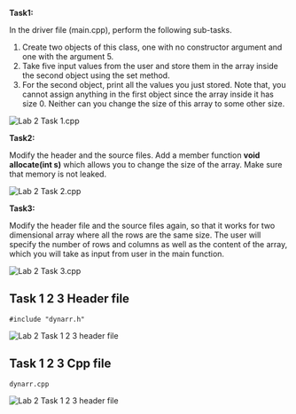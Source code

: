 **Task1:** 

In the driver file (main.cpp), perform the following sub-tasks.
1. Create two objects of this class, one with no constructor argument and one with the argument 5.
2. Take five input values from the user and store them in the array inside the second object using the set method.
3. For the second object, print all the values you just stored.
   Note that, you cannot assign anything in the first object since the array inside it has size 0. Neither can you change
   the size of this array to some other size.

![Lab 2 Task 1.cpp](https://github.com/IAFahim/CSE225/blob/master/C%2B%2B/Lab/Lab_2/Task_1/main.png)

**Task2:** 

Modify the header and the source files. Add a member function **void allocate(int s)** which allows
you to change the size of the array. Make sure that memory is not leaked.

![Lab 2 Task 2.cpp](https://github.com/IAFahim/CSE225/blob/master/C%2B%2B/Lab/Lab_2/Task_2/main.png)

**Task3:**

Modify  the  header  file  and  the  source  files  again,  so  that  it  works  for  two  dimensional  array  where  all  the
rows  are  the  same  size.  The  user  will  specify  the  number  of  rows  and  columns  as  well  as  the  content  of  the  array,
which you will take as input from user in the main function.

![Lab 2 Task 3.cpp](https://github.com/IAFahim/CSE225/blob/master/C%2B%2B/Lab/Lab_2/Task_3/main.png)

## Task 1 2 3 Header file 
`#include "dynarr.h"`

![Lab 2 Task 1 2 3 header file](https://github.com/IAFahim/CSE225/blob/master/C%2B%2B/Lab/Lab_2/dynarr.h.png)

## Task 1 2 3 Cpp file
`dynarr.cpp`

![Lab 2 Task 1 2 3 header file](https://github.com/IAFahim/CSE225/blob/master/C%2B%2B/Lab/Lab_2/dynarr.cpp.png)
